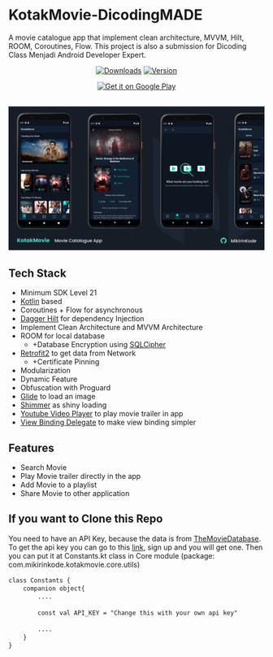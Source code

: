 # KotakMovie-DicodingMADE
A movie catalogue app that implement clean architecture, MVVM, Hilt, ROOM, Coroutines, Flow. This project is also a submission for Dicoding Class Menjadi Android Developer Expert.


<div align="center">


[![Downloads](https://PlayBadges.pavi2410.me/badge/downloads?id=com.mikirinkode.kotakmovie)](https://play.google.com/store/apps/details?id=com.mikirinkode.kotakmovie)
 [![Version](https://img.shields.io/github/v/release/mikirinkode/KotakMovie-DicodingMADE?include_prereleases&sort=semver)](https://github.com/mikirinkode/KotakMovie-DicodingMADE/releases/latest)


[<img src="https://play.google.com/intl/en_us/badges/static/images/badges/en_badge_web_generic.png"
      alt='Get it on Google Play'
      height="80">](https://play.google.com/store/apps/details?id=com.mikirinkode.kotakmovie)

<div align="left">

<br>

<img src="https://github.com/mikirinkode/KotakFilm-DicodingMADE/blob/master/previews/kotakmovie_preview.png" alt="KotakMovie Preview">

## Tech Stack
- Minimum SDK Level 21
- <a href="https://kotlinlang.org/">Kotlin</a> based
- Coroutines + Flow for asynchronous
- <a href="https://dagger.dev/hilt/">Dagger Hilt</a> for dependency Injection
- Implement Clean Architecture and MVVM Architecture
- <a href="https://developer.android.com/reference/android/arch/persistence/room/RoomDatabase"></a>ROOM for local database
  - +Database Encryption using <a href="https://github.com/sqlcipher/sqlcipher">SQLCipher</a>
- <a href="https://github.com/square/retrofit">Retrofit2</a> to get data from Network
  - +Certificate Pinning
- Modularization
- Dynamic Feature
- Obfuscation with Proguard
- <a href="https://github.com/bumptech/glide">Glide</a> to load an image
- <a href="https://github.com/facebook/shimmer-android">Shimmer</a> as shiny loading
- <a href="https://github.com/PierfrancescoSoffritti/android-youtube-player">Youtube Video Player</a> to play movie trailer in app
- <a href="https://github.com/androidbroadcast/ViewBindingPropertyDelegate">View Binding Delegate</a> to make view binding simpler

## Features
- Search Movie
- Play Movie trailer directly in the app
- Add Movie to a playlist
- Share Movie to other application

## If you want to Clone this Repo
You need to have an API Key, because the data is from <a href="https://www.themoviedb.org/">TheMovieDatabase</a>. To get the api key you can go to this <a href="https://developers.themoviedb.org/3/">link</a>, sign up and you will get one. Then you can put it at Constants.kt class in Core module (package: com.mikirinkode.kotakmovie.core.utils)
```
class Constants {
    companion object{
        ....
        
        const val API_KEY = "Change this with your own api key"
        
        ....
    }
}
```
